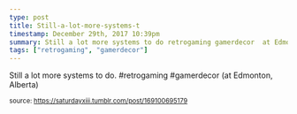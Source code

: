 ```yaml
---
type: post
title: Still-a-lot-more-systems-t
timestamp: December 29th, 2017 10:39pm
summary: Still a lot more systems to do retrogaming gamerdecor  at Edmonton Albertap 
tags: ["retrogaming", "gamerdecor"]
---
```

<a href="https://www.instagram.com/p/BdUKGd2HGCi/ "></a>
                                                                                          <div class="caption">
Still a lot more systems to do. #retrogaming #gamerdecor  (at Edmonton, Alberta)
 
                                    
                
                
                
                
                                
<small>source: https://saturdayxiii.tumblr.com/post/169100695179</small>